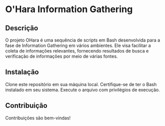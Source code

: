 # O'Hara Information Gathering
## Descrição
O projeto OHara é uma sequência de scripts em Bash desenvolvida para a fase de Information Gathering em vários ambientes. Ele visa facilitar a coleta de informações relevantes, fornecendo resultados de busca e verificação de informações por meio de várias fontes.

## Instalação
Clone este repositório em sua máquina local.
Certifique-se de ter o Bash instalado em seu sistema.
Execute o arquivo com privilégios de execução.

## Contribuição
Contribuições são bem-vindas!
